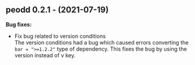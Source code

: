 ## peodd 0.2.1 - (2021-07-19)

**Bug fixes:**

 * Fix bug related to version conditions\
   The version conditions had a bug which caused errors converting the
   `bar = ">=1.2.2"` type of dependency. This fixes the bug by using the
   version instead of v key.

